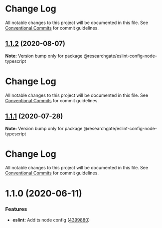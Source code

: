 # Change Log

All notable changes to this project will be documented in this file. See
[Conventional Commits](https://conventionalcommits.org) for commit guidelines.

## [1.1.2](https://github.com/researchgate/tooling/compare/@researchgate/eslint-config-node-typescript@1.1.1...@researchgate/eslint-config-node-typescript@1.1.2) (2020-08-07)

**Note:** Version bump only for package
@researchgate/eslint-config-node-typescript

# Change Log

All notable changes to this project will be documented in this file. See
[Conventional Commits](https://conventionalcommits.org) for commit guidelines.

## [1.1.1](https://github.com/researchgate/tooling/compare/@researchgate/eslint-config-node-typescript@1.1.0...@researchgate/eslint-config-node-typescript@1.1.1) (2020-07-28)

**Note:** Version bump only for package
@researchgate/eslint-config-node-typescript

# Change Log

All notable changes to this project will be documented in this file. See
[Conventional Commits](https://conventionalcommits.org) for commit guidelines.

# 1.1.0 (2020-06-11)

### Features

- **eslint:** Add ts node config
  ([4399880](https://github.com/researchgate/tooling/commit/43998800092bfedeff0b39c5ae69f4a6f3fede5f))
